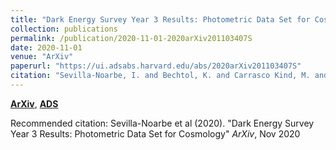 ```yaml
---
title: "Dark Energy Survey Year 3 Results: Photometric Data Set for Cosmology"
collection: publications
permalink: /publication/2020-11-01-2020arXiv201103407S
date: 2020-11-01
venue: "ArXiv"
paperurl: "https://ui.adsabs.harvard.edu/abs/2020arXiv201103407S"
citation: "Sevilla-Noarbe, I. and Bechtol, K. and Carrasco Kind, M. and Carnero Rosell, A. and Becker, M.~R. and Drlica-Wagner, A. and Gruendl, R.~A. and Rykoff, E.~S. and Sheldon, E. and Yanny, B. and Alarcon, A. and Allam, S. and Amon, A. and Benoit-L'evy, A. and Bernstein, G.~M. and Bertin, E. and Burke, D.~L. and Carretero, J. and Choi, A. and Diehl, H.~T. and Everett, S. and Flaugher, B. and Gaztanaga, E. and Gschwend, J. and Harrison, I. and Hartley, W.~G. and Hoyle, B. and Jarvis, M. and Johnson, M.~D. and Kessler, R. and Kron, R. and Kuropatkin, N. and Leistedt, B. and Li, T.~S. and Menanteau, F. and Morganson, E. and Ogando, R.~L.~C. and Palmese, A. and Paz-Chinch'on, F. and Pieres, A. and Pond, C. and Rodriguez-Monroy, M. and Allyn-Smith, J. and Stringer, K.~M. and Troxel, M.~A. and Tucker, D.~L. and de Vicente, J. and Wester, W. and Zhang, Y. and Abbott, T.~M.~C. and Aguena, M. and Annis, J. and Avila, S. and Bhargava, S. and Bridle, S.~L. and Brooks, D. and Brout, D. and Castander, F.~J. and Cawthon, R. and Chang, C. and Conselice, C. and Costanzi, M. and Crocce, M. and da Costa, L.~N. and Pereira, M.~E.~E. and Davis, T.~M. and Desai, S. and Dietrich, J.~P. and Doel, P. and Eckert, K. and Evrard, A.~E. and Ferrero, I. and Fosalba, P. and Garc'ia-Bellido, J. and Gerdes, D.~W. and Giannantonio, T. and Gruen, D. and Gutierrez, G. and Hinton, S.~R. and Hollowood, D.~L. and Honscheid, K. and Huff, E.~M. and Huterer, D. and James, D.~J. and Jeltema, T. and Kuehn, K. and Lahav, O. and Lidman, C. and Lima, M. and Lin, H. and Maia, M.~A.~G. and Marshall, J.~L. and Martini, P. and Melchior, P. and Miquel, R. and Mohr, J.~J. and Morgan, R. and Neilsen, E. and Plazas, A.~A. and Romer, A.~K. and Roodman, A. and Sanchez, E. and Scarpine, V. and Schubnell, M. and Serrano, S. and Smith, M. and Suchyta, E. and Tarle, G. and Thomas, D. and To, C. and Varga, T.~N. and Wechsler, R.~H. and Weller, J. and Wilkinson, R.~D.. &quot;Dark Energy Survey Year 3 Results: Photometric Data Set for Cosmology.&quot; <i>ArXiv</i>, Nov 2020"
---
```


[**ArXiv**](https://arxiv.org/abs/2011.03407), [**ADS**](https://ui.adsabs.harvard.edu/abs/2020arXiv201103407S)

Recommended citation: Sevilla-Noarbe et al (2020). "Dark Energy Survey Year 3 Results: Photometric Data Set for Cosmology" <i>ArXiv</i>, Nov 2020
